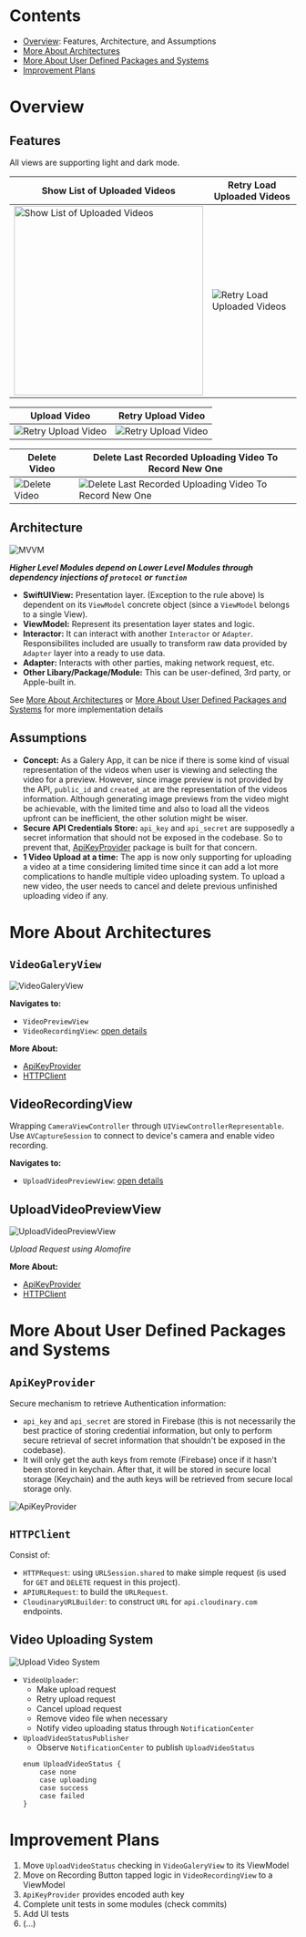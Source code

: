 # Contents
* [Overview](#Overview): Features, Architecture, and Assumptions
* [More About Architectures](#More-About-Architectures)
* [More About User Defined Packages and Systems](#More-About-User-Defined-Packages-and-Systems)
* [Improvement Plans](#Improvement-Plans)

# Overview
## Features
All views are supporting light and dark mode.

| Show List of Uploaded Videos | Retry Load Uploaded Videos |
|---|---|
| <img src="README_Assets/VideoList.jpeg" width="332" alt="Show List of Uploaded Videos"> | ![Retry Load Uploaded Videos](https://github.com/user-attachments/assets/5702c242-d79d-4f0c-a95d-23f165374cb0) |

| Upload Video | Retry Upload Video |
|---|---|
| ![Retry Upload Video](https://github.com/user-attachments/assets/619fb1c6-72af-4692-a003-f6fc049b95ac) | ![Retry Upload Video](https://github.com/user-attachments/assets/8f3551e9-cd22-4aef-9298-e27f35fc57bd) |

| Delete Video | Delete Last Recorded Uploading Video To Record New One |
|---|---|
| ![Delete Video](https://github.com/user-attachments/assets/1a970991-a71f-4caa-979f-c5e846fc2f03) | ![Delete Last Recorded Uploading Video To Record New One](https://github.com/user-attachments/assets/7b04a21f-0980-46c5-9565-f1ffea0fc977) |

## Architecture
<img src="README_Assets/MVVM.jpg" alt="MVVM">

***Higher Level Modules depend on Lower Level Modules through dependency injections of `protocol` or `function`***

* **SwiftUIView:** Presentation layer. (Exception to the rule above) Is dependent on its `ViewModel` concrete object (since a `ViewModel` belongs to a single View).
* **ViewModel:** Represent its presentation layer states and logic.
* **Interactor:** It can interact with another `Interactor` or `Adapter`. Responsibilites included are usually to transform raw data provided by `Adapter` layer into a ready to use data.
* **Adapter:** Interacts with other parties, making network request, etc.
* **Other Libary/Package/Module:** This can be user-defined, 3rd party, or Apple-built in.
 
See [More About Architectures](#More-About-Architectures) or [More About User Defined Packages and Systems](#More-About-User-Defined-Packages-and-Systems) for more implementation details

## Assumptions
* **Concept:** As a Galery App, it can be nice if there is some kind of visual representation of the videos when user is viewing and selecting the video for a preview. However, since image preview is not provided by the API, `public_id` and `created_at` are the representation of the videos information. Although generating image previews from the video might be achievable, with the limited time and also to load all the videos upfront can be inefficient, the other solution might be wiser.
* **Secure API Credentials Store:** `api_key` and `api_secret` are supposedly a secret information that should not be exposed in the codebase. So to prevent that, [ApiKeyProvider](#ApiKeyProvider) package is built for that concern.
* **1 Video Upload at a time:** The app is now only supporting for uploading a video at a time considering limited time since it can add a lot more complications to handle multiple video uploading system. To upload a new video, the user needs to cancel and delete previous unfinished uploading video if any.

# More About Architectures
## `VideoGaleryView`
<img src="README_Assets/VideoGaleryView.jpg" alt="VideoGaleryView">

**Navigates to:**
* `VideoPreviewView`
* `VideoRecordingView`: [open details](#VideoRecordingView)

**More About:**
* [ApiKeyProvider](#ApiKeyProvider)
* [HTTPClient](#HTTPClient)

## VideoRecordingView
Wrapping `CameraViewController` through `UIViewControllerRepresentable`. Use `AVCaptureSession` to connect to device's camera and enable video recording.

**Navigates to:**
* `UploadVideoPreviewView`: [open details](#UploadVideoPreviewView)

## UploadVideoPreviewView
<img src="README_Assets/UploadVideoPreviewView.jpg" alt="UploadVideoPreviewView">

*Upload Request using Alomofire*

**More About:**
* [ApiKeyProvider](#ApiKeyProvider)
* [HTTPClient](#HTTPClient)

# More About User Defined Packages and Systems
## `ApiKeyProvider`
Secure mechanism to retrieve Authentication information:
* `api_key` and `api_secret` are stored in Firebase (this is not necessarily the best practice of storing credential information, but only to perform secure retrieval of secret information that shouldn't be exposed in the codebase).
* It will only get the auth keys from remote (Firebase) once if it hasn't been stored in keychain. After that, it will be stored in secure local storage (Keychain) and the auth keys will be retrieved from secure local storage only.

<img src="README_Assets/ApiKeyProvider.jpg" alt="ApiKeyProvider">

## `HTTPClient`
Consist of:
* `HTTPRequest`: using `URLSession.shared` to make simple request (is used for `GET` and `DELETE` request in this project).
* `APIURLRequest`: to build the `URLRequest`.
* `CloudinaryURLBuilder`: to construct `URL` for `api.cloudinary.com` endpoints.

## Video Uploading System
<img src="README_Assets/UploadVideoSystem.jpg" alt="Upload Video System">

* `VideoUploader`: 
    * Make upload request
    * Retry upload request
    * Cancel upload request
    * Remove video file when necessary
    * Notify video uploading status through `NotificationCenter`
* `UploadVideoStatusPublisher`
    * Observe `NotificationCenter` to publish `UploadVideoStatus`
    ```
    enum UploadVideoStatus {
        case none
        case uploading
        case success
        case failed
    } 
    ```

# Improvement Plans
1. Move `UploadVideoStatus` checking in `VideoGaleryView` to its ViewModel
1. Move on Recording Button tapped logic in `VideoRecordingView` to a ViewModel 
1. `ApiKeyProvider` provides encoded auth key
1. Complete unit tests in some modules (check commits)
1. Add UI tests
1. (...)

